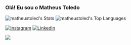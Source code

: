 ### Olá! Eu sou o Matheus Toledo

![matheustoled's Stats](https://github-readme-stats.vercel.app/api?username=matheustoled&theme=radical&show_icons=true&hide_border=false&count_private=true) ![matheustoled's Top Languages](https://github-readme-stats.vercel.app/api/top-langs/?username=matheustoled&theme=radical&show_icons=true&hide_border=false&layout=compact)

[![Instagram](https://img.shields.io/badge/Instagram-E4405F?style=for-the-badge&logo=instagram&logoColor=white)](https://www.instagram.com/matheus.toled/)
[![LinkedIn](https://img.shields.io/badge/LinkedIn-0077B5?style=for-the-badge&logo=linkedin&logoColor=white)](https://www.linkedin.com/in/matheus-coelho-2b6129260/)

<picture>
  <source
    srcset="https://github-readme-stats.vercel.app/api?username=anuraghazra&show_icons=true&theme=dark"
    media="(prefers-color-scheme: dark)"
  />
  <source
    srcset="https://github-readme-stats.vercel.app/api?username=anuraghazra&show_icons=true"
    media="(prefers-color-scheme: light), (prefers-color-scheme: no-preference)"
  />
  <img src="https://github-readme-stats.vercel.app/api?username=anuraghazra&show_icons=true" />
</picture>
